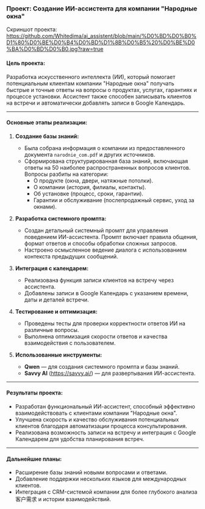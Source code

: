 ### **Проект: Создание ИИ-ассистента для компании "Народные окна"**

Скриншот проекта: https://github.com/Whitedima/ai_assistent/blob/main/%D0%BD%D0%B0%D1%80%D0%BE%D0%B4%D0%BD%D1%8B%D0%B5%20%D0%BE%D0%BA%D0%BD%D0%B0.jpg?raw=true 


#### **Цель проекта:**  
Разработка искусственного интеллекта (ИИ), который помогает потенциальным клиентам компании "Народные окна" получать быстрые и точные ответы на вопросы о продуктах, услугах, гарантиях и процессе установки. Ассистент также способен записывать клиентов на встречи и автоматически добавлять записи в Google Календарь.

---

#### **Основные этапы реализации:**

1. **Создание базы знаний:**  
   - Была собрана информация о компании из предоставленного документа `narodnie_com.pdf` и других источников.  
   - Сформирована структурированная база знаний, включающая ответы на 50 наиболее распространенных вопросов клиентов. Вопросы разбиты на категории:  
     - О продукте (окна, двери, натяжные потолки).  
     - О компании (история, филиалы, контакты).  
     - Об установке (процесс, сроки, гарантии).  
     - Гарантии и обслуживание (послепродажный сервис, уход за окнами).

2. **Разработка системного промпта:**  
   - Создан детальный системный промпт для управления поведением ИИ-ассистента. Промпт включает правила общения, формат ответов и способы обработки сложных запросов.  
   - Настроено осмысленное ведение диалога с использованием контекста предыдущих сообщений.

3. **Интеграция с календарем:**  
   - Реализована функция записи клиентов на встречу через ассистента.  
   - Добавлены записи в Google Календарь с указанием времени, даты и деталей встречи.

4. **Тестирование и оптимизация:**  
   - Проведены тесты для проверки корректности ответов ИИ на различные вопросы.  
   - Выполнена оптимизация скорости ответов и качества взаимодействия с пользователем.

5. **Использованные инструменты:**  
   - **Qwen** — для создания системного промпта и базы знаний.  
   - **Savvy AI** (https://savvy.ai/) — для развертывания ИИ-ассистента.  

---

#### **Результаты проекта:**  
- Разработан функциональный ИИ-ассистент, способный эффективно взаимодействовать с клиентами компании "Народные окна".  
- Улучшена скорость и качество обслуживания потенциальных клиентов благодаря автоматизации процесса консультирования.  
- Реализована возможность записи на встречу и интеграция с Google Календарем для удобства планирования встреч.  

---

#### **Дальнейшие планы:**  
- Расширение базы знаний новыми вопросами и ответами.  
- Добавление поддержки нескольких языков для международных клиентов.  
- Интеграция с CRM-системой компании для более глубокого анализа客户需求 и истории взаимодействий.
